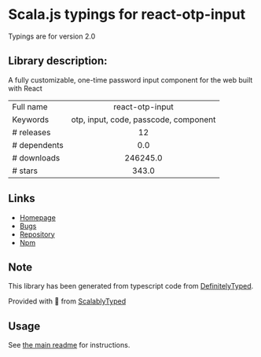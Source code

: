 
# Scala.js typings for react-otp-input

Typings are for version 2.0

## Library description:
A fully customizable, one-time password input component for the web built with React

|                    |                 |
| ------------------ | :-------------: |
| Full name          | react-otp-input |
| Keywords           | otp, input, code, passcode, component |
| # releases         | 12 |
| # dependents       | 0.0 |
| # downloads        | 246245.0 |
| # stars            | 343.0 |

## Links
- [Homepage](https://devfolioco.github.io/react-otp-input)
- [Bugs](https://github.com/devfolioco/react-otp-input/issues)
- [Repository](https://github.com/devfolioco/react-otp-input)
- [Npm](https://www.npmjs.com/package/react-otp-input)
    


## Note
This library has been generated from typescript code from [DefinitelyTyped](https://definitelytyped.org).

Provided with :purple_heart: from [ScalablyTyped](https://github.com/oyvindberg/ScalablyTyped)

## Usage
See [the main readme](../../readme.md) for instructions.


